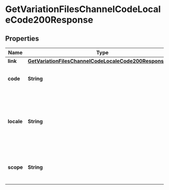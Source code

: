 

# GetVariationFilesChannelCodeLocaleCode200Response


## Properties

| Name | Type | Description | Notes |
|------------ | ------------- | ------------- | -------------|
|**link** | [**GetVariationFilesChannelCodeLocaleCode200ResponseLink**](GetVariationFilesChannelCodeLocaleCode200ResponseLink.md) |  |  [optional] |
|**code** | **String** | Code of the PAM asset variation file |  [optional] |
|**locale** | **String** | Locale of the PAM asset variation file, equal to &#x60;null&#x60; if the asset is not localizable |  [optional] |
|**scope** | **String** | Channel of the PAM asset variation file |  [optional] |



